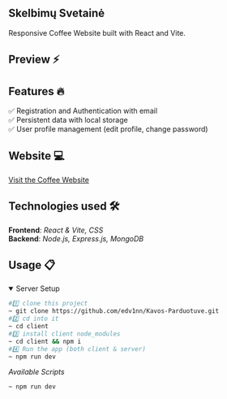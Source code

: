 ## Skelbimų Svetainė

Responsive Coffee Website built with React and Vite.

</ul><h2> Preview ⚡️</h2>

## Features 🔥
✅ Registration and Authentication with email <br />
✅ Persistent data with local storage <br />
✅ User profile management (edit profile, change password) <br />

## Website 💻
[Visit the Coffee Website](https://edv1nn.github.io/Kavos-Parduotuve/)

## Technologies used 🛠️
**Frontend**: *React & Vite, CSS* <br />
**Backend**: *Node.js, Express.js, MongoDB* <br />
## Usage 📋
<details open>
<summary>Server Setup</summary>

```bash
#1️⃣ clone this project
~ git clone https://github.com/edv1nn/Kavos-Parduotuve.git
#2️⃣ cd into it
~ cd client
#3️⃣ install client node_modules
~ cd client && npm i
#4️⃣ Run the app (both client & server)
~ npm run dev
```
*Available Scripts*
```bash
~ npm run dev
```

</details>
